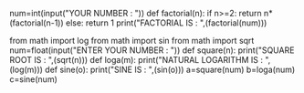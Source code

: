 num=int(input("YOUR NUMBER : "))
def factorial(n):
    if n>=2:
        return n*(factorial(n-1))
    else:
        return 1
print("FACTORIAL IS : ",(factorial(num)))


from math import log
from math import sin
from math import sqrt
num=float(input("ENTER YOUR NUMBER : "))
def square(n):
    print("SQUARE ROOT IS : ",(sqrt(n)))
def loga(m):
    print("NATURAL LOGARITHM IS : ",(log(m)))
def sine(o):
    print("SINE IS : ",(sin(o)))
a=square(num)
b=loga(num)
c=sine(num)
